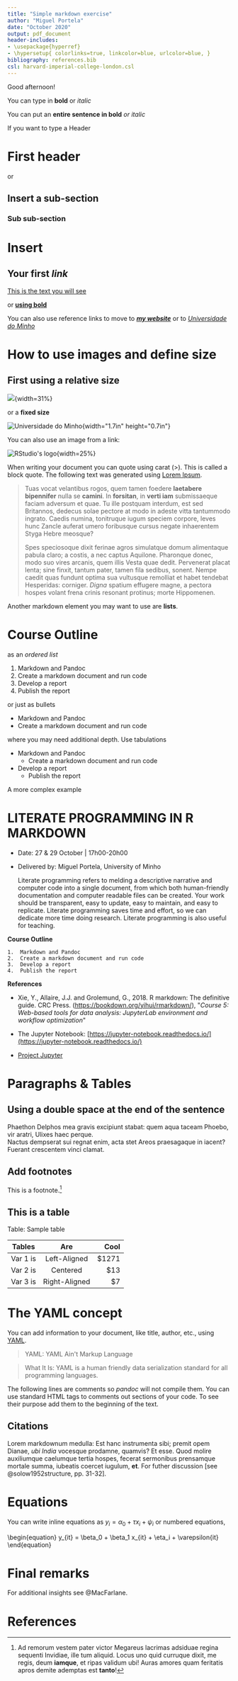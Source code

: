 ```yaml
---
title: "Simple markdown exercise"
author: "Miguel Portela"
date: "October 2020"
output: pdf_document
header-includes:
- \usepackage{hyperref}
- \hypersetup{ colorlinks=true, linkcolor=blue, urlcolor=blue, }
bibliography: references.bib
csl: harvard-imperial-college-london.csl
---
```


Good afternoon!

You can type in **bold** or _italic_

You can put an __entire sentence in bold__ _or italic_

If you want to type a Header

# First header

or

## Insert a sub-section

### Sub sub-section

# Insert
## Your first _link_

[This is the text you will see](https://www.markdowntutorial.com/)

or [**using bold**](https://www.markdowntutorial.com/)

You can also use reference links to move to [_**my website**_][link1] or to [_Universidade do Minho_][link_uminho]

How to use images and define size
====

## First using a relative size

![](./images/uminho.png){width=31%}

or a __fixed size__

![Universidade do Minho](./images/uminho.png){width="1.7in"
height="0.7in"}

You can also use an image from a link:

![RStudio's logo](https://rstudio.com/wp-content/uploads/2018/10/RStudio-Logo-Flat.png){width=25%}

When writing your document you can quote using carat (>). This is called a block quote. The following text was generated using [Lorem Ipsum](https://jaspervdj.be/lorem-markdownum/).

> Tuas vocat velantibus rogos, quem tamen foedere **laetabere bipennifer** nulla
se **camini**. In **forsitan**, in **verti iam** submissaeque faciam adversum et
quae. Tu ille postquam interdum, est sed Britannos, dedecus solae pectore at
modo in adeste vitta tantummodo ingrato. Caedis numina, tonitruque iugum speciem
corpore, leves hunc Zancle auferat umero foribusque cursus negate inhaerentem
Styga Hebre meosque?
>
> Spes speciosoque dixit ferinae agros simulatque domum alimentaque pabula claro;
a costis, a nec captus Aquilone. Pharonque donec, modo suo vires arcanis, quem
illis Vesta quae dedit. Pervenerat placat lenta; sine finxit, tantum pater,
tamen fila sedibus, sonent. Nempe caedit quas fundunt optima sua vultusque
remolliat et habet tendebat Hesperidas: corniger. *Digna* spatium effugere
magne, a pectora hospes volant frena crinis resonant protinus; morte Hippomenen.

Another markdown element you may want to use are **lists**.

# Course Outline

as an _ordered list_

1.	Markdown and Pandoc
2.	Create a markdown document and run code
3.	Develop a report
4.	Publish the report

or just as bullets

* Markdown and Pandoc
* Create a markdown document and run code

where you may need additional depth. Use tabulations

* Markdown and Pandoc
  * Create a markdown document and run code
* Develop a report
  * Publish the report

A more complex example

# LITERATE PROGRAMMING IN R MARKDOWN

 - Date: 27 & 29 October | 17h00-20h00
 
 - Delivered by: Miguel Portela, University of Minho 

    Literate programming refers to melding a descriptive narrative and computer code into a single document, from which both human-friendly documentation and computer readable files can be created. Your work should be transparent, easy to update, easy to maintain, and easy to replicate. Literate programming saves time and effort, so we can dedicate more time doing research. Literate programming is also useful for teaching.
 
  **Course Outline**
 
    1.	Markdown and Pandoc
    2.	Create a markdown document and run code
    3.	Develop a report
    4.	Publish the report
 
  **References**

- Xie, Y., Allaire, J.J. and Grolemund, G., 2018. R markdown: The definitive guide. CRC Press. (https://bookdown.org/yihui/rmarkdown/), "_Course 5: Web-based tools for data analysis: JupyterLab environment and workflow optimization_"
    
- The Jupyter Notebook: [https://jupyter-notebook.readthedocs.io/](https://jupyter-notebook.readthedocs.io/)

- [Project Jupyter](https://jupyter.org/)

# Paragraphs & Tables

## Using a double space at the end of the sentence

Phaethon Delphos mea gravis excipiunt stabat: quem aqua taceam Phoebo, vir
aratri, Ulixes haec perque.  
Nactus dempserat sui regnat enim, acta stet Areos
praesagaque in iacent? Fuerant crescentem vinci clamat.

## Add footnotes

This is a footnote.[^1]

## This is a table

Table: Sample table

| Tables   |      Are      |  Cool |
|----------|:-------------:|------:|
| Var 1 is |  Left-Aligned | $1271 |
| Var 2 is |    Centered   |   $13 |
| Var 3 is | Right-Aligned |    $7 |


# The YAML concept

You can add information to your document, like title, author, etc., using [YAML](https://yaml.org/).

> YAML: YAML Ain't Markup Language

> What It Is: YAML is a human friendly data serialization
>  standard for all programming languages.

The following lines are comments so _pandoc_ will not compile them. You can use standard HTML tags to comments out sections of your code.
To see their purpose add them to the beginning of the text.

## Citations

Lorem markdownum medulla: Est hanc instrumenta sibi; premit opem Dianae, *ubi
India* vocesque prodamne, quamvis? Et esse. Quod molire auxiliumque caelumque
tertia hospes, fecerat sermonibus prensamque mortale summa, iubeatis coercet
iugulum, **et**. For futher discussion [see @solow1952structure, pp. 31-32].

# Equations

You can write inline equations as $y_i = \alpha_0 + \tau x_i + \psi_i$ or numbered equations,

\begin{equation}
y_{it} = \beta_0 + \beta_1 x_{it} + \eta_i + \varepsilon{it}
\end{equation}

# Final remarks

For additional insights see @MacFarlane.

<!---

[//]: # cd c:/Users/mangelo.EEG/Documents/GitHub/R_Training/md_examples

# BASIC COMPILATION COMMAND

pandoc 1.basic_markdown_example.md -o 1.basic_markdown_example.pdf

# YAML

---
title: "Simple markdown exercise"
author: "Miguel Portela"
date: "October 2020"
output: pdf_document
header-includes:
- \usepackage{hyperref}
- \hypersetup{ colorlinks=true, linkcolor=blue, urlcolor=blue, }
bibliography: references.bib
csl: harvard-imperial-college-london.csl
---


# COMPILATION WITH CITATIONS

## <<>> Windows
pandoc --citeproc 1.basic_markdown_example.md -o 1.basic_markdown_example.pdf

## <<>> Mac

### PDF

pandoc --filter pandoc-citeproc 1.basic_markdown_example.md -o 1.basic_markdown_example.pdf

### WORD

pandoc --filter pandoc-citeproc 1.basic_markdown_example.md -o 1.basic_markdown_example.docx

### HTML

pandoc --filter pandoc-citeproc 1.basic_markdown_example.md -o 1.basic_markdown_example.html

-->


[link1]:http://www1.eeg.uminho.pt/economia/mangelo/
[link_uminho]:https://www.uminho.pt/EN/

# References

[^1]: Ad remorum vestem pater victor Megareus lacrimas adsiduae regina sequenti
Invidiae, ille tum aliquid. Locus uno quid curruque dixit, me regis, deum
**iamque**, et ripas validum ubi! Auras amores quam feritatis apros demite
ademptas est **tanto**!
